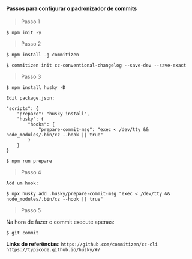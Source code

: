 #### Passos para configurar o padronizador de commits

> Passo 1

```
$ npm init -y
```

> Passo 2

```
$ npm install -g commitizen

$ commitizen init cz-conventional-changelog --save-dev --save-exact
```

> Passo 3
```
$ npm install husky -D

Edit package.json:

"scripts": {
    "prepare": "husky install",
    "husky": {
        "hooks": {
            "prepare-commit-msg": "exec < /dev/tty && node_modules/.bin/cz --hook || true"
        }
    }
}

$ npm run prepare
```

> Passo 4

```
Add um hook:

$ npx husky add .husky/prepare-commit-msg "exec < /dev/tty && node_modules/.bin/cz --hook || true"
```

> Passo 5

Na hora de fazer o commit execute apenas:

```
$ git commit
```


**Links de referências**:
`https://github.com/commitizen/cz-cli`
`https://typicode.github.io/husky/#/`